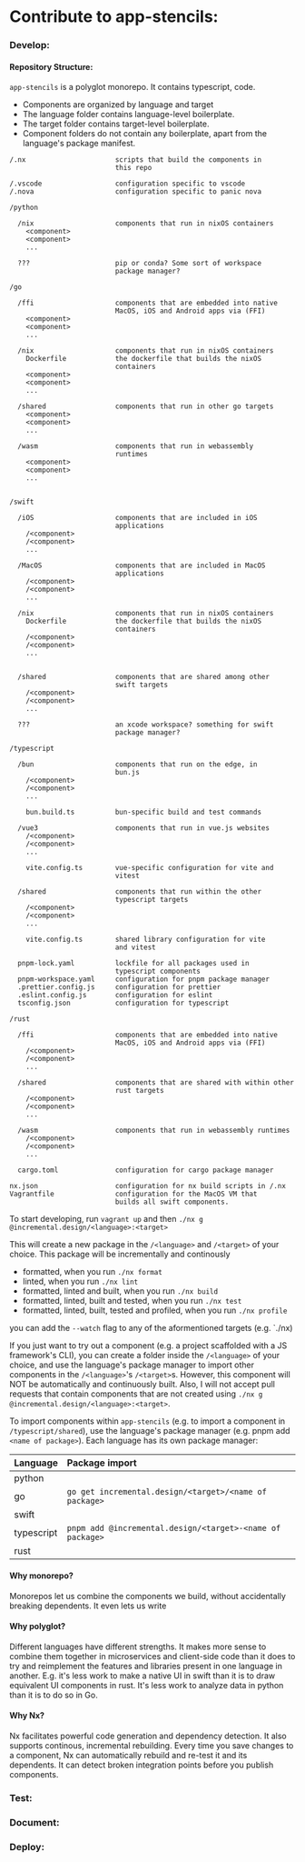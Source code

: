 # Contribute to app-stencils:

<!--
What are the prerequisites for contributing to the code?
    * provide users with containerized development environments, virtual machines, or, if developing for an embedded system, a pre-built OS image. Don't make them set up an environment from scratch.
-->

### Develop:

<!--
Tell your reader how to run the code in the development environment
-->

#### Repository Structure:

`app-stencils` is a polyglot monorepo. It contains typescript, <!-- python, go, swift, and rust --> code.

- Components are organized by language and target
- The language folder contains language-level boilerplate.
- The target folder contains target-level boilerplate.
- Component folders do not contain any boilerplate, apart from the language's package manifest.

```
/.nx                      scripts that build the components in
                          this repo

/.vscode                  configuration specific to vscode
/.nova                    configuration specific to panic nova

/python

  /nix                    components that run in nixOS containers
    <component>
    <component>
    ...

  ???                     pip or conda? Some sort of workspace
                          package manager?

/go

  /ffi                    components that are embedded into native
                          MacOS, iOS and Android apps via (FFI)
    <component>
    <component>
    ...

  /nix                    components that run in nixOS containers
    Dockerfile            the dockerfile that builds the nixOS
                          containers
    <component>
    <component>
    ...

  /shared                 components that run in other go targets
    <component>
    <component>
    ...

  /wasm                   components that run in webassembly
                          runtimes
    <component>
    <component>
    ...


/swift

  /iOS                    components that are included in iOS
                          applications
    /<component>
    /<component>
    ...

  /MacOS                  components that are included in MacOS
                          applications
    /<component>
    /<component>
    ...

  /nix                    components that run in nixOS containers
    Dockerfile            the dockerfile that builds the nixOS
                          containers
    /<component>
    /<component>
    ...


  /shared                 components that are shared among other
                          swift targets
    /<component>
    /<component>
    ...

  ???                     an xcode workspace? something for swift
                          package manager?

/typescript

  /bun                    components that run on the edge, in
                          bun.js
    /<component>
    /<component>
    ...

    bun.build.ts          bun-specific build and test commands

  /vue3                   components that run in vue.js websites
    /<component>
    /<component>
    ...

    vite.config.ts        vue-specific configuration for vite and
                          vitest

  /shared                 components that run within the other
                          typescript targets
    /<component>
    /<component>
    ...

    vite.config.ts        shared library configuration for vite
                          and vitest

  pnpm-lock.yaml          lockfile for all packages used in
                          typescript components
  pnpm-workspace.yaml     configuration for pnpm package manager
  .prettier.config.js     configuration for prettier
  .eslint.config.js       configuration for eslint
  tsconfig.json           configuration for typescript

/rust

  /ffi                    components that are embedded into native
                          MacOS, iOS and Android apps via (FFI)
    /<component>
    /<component>
    ...

  /shared                 components that are shared with within other
                          rust targets
    /<component>
    /<component>
    ...

  /wasm                   components that run in webassembly runtimes
    /<component>
    /<component>
    ...

  cargo.toml              configuration for cargo package manager

nx.json                   configuration for nx build scripts in /.nx
Vagrantfile               configuration for the MacOS VM that
                          builds all swift components.
```

To start developing, run `vagrant up` and then `./nx g @incremental.design/<language>:<target>`

This will create a new package in the `/<language>` and `/<target>` of your choice. This package will be incrementally and continously

- formatted, when you run `./nx format`
- linted, when you run `./nx lint`
- formatted, linted and built, when you run `./nx build`
- formatted, linted, built and tested, when you run `./nx test`
- formatted, linted, built, tested and profiled, when you run `./nx profile`

you can add the `--watch` flag to any of the aformentioned targets (e.g. `./nx)

If you just want to try out a component (e.g. a project scaffolded with a JS framework's CLI), you can create a folder inside the `/<language>` of your choice, and use the language's package manager to import other components in the `/<language>`'s `/<target>`s. However, this component will NOT be automatically and continuously built. Also, I will not accept pull requests that contain components that are not created using `./nx g @incremental.design/<language>:<target>`.

To import components within `app-stencils` (e.g. to import a component in `/typescript/shared`), use the language's package manager (e.g. pnpm add `<name of package>`). Each language has its own package manager:

| Language   | Package import                                            |
| :--------- | :-------------------------------------------------------- |
| python     |                                                           |
| go         | `go get incremental.design/<target>/<name of package>`    |
| swift      |                                                           |
| typescript | `pnpm add @incremental.design/<target>-<name of package>` |
| rust       |                                                           |

#### Why monorepo?

Monorepos let us combine the components we build, without accidentally breaking dependents. It even lets us write

#### Why polyglot?

Different languages have different strengths. It makes more sense to combine them together in microservices and client-side code than it does to try and reimplement the features and libraries present in one language in another. E.g. it's less work to make a native UI in swift than it is to draw equivalent UI components in rust. It's less work to analyze data in python than it is to do so in Go.

<!-- don't forget to set gopls "experimentalWorkspaceModule" to "true". see: https://earthly.dev/blog/golang-monorepo/ -->

#### Why Nx?

Nx facilitates powerful code generation and dependency detection. It also supports continous, incremental rebuilding. Every time you save changes to a component, Nx can automatically rebuild and re-test it and its dependents. It can detect broken integration points before you publish components.

### Test:

<!--
When the reader runs the code, what are the expected inputs and outputs?
How can the reader tell if the code is malfunctioning?
-->

### Document:

<!--
How should the reader document changes and additions to the code?
-->

### Deploy:

<!--
How is the code deployed? When the reader submits a pull request, how is the code merged into main and converted into a package?
-->

<!--
Additional tip: SHOW, don't TELL
* DON'T try to sell your reader on using your code. Don't spend words on clever analogies or context. That material is great for a blog post or video, but bad for the documentation included in repository. Your reader wants to run the code, not read about it. Help your reader get to 'hello world' as fast as possible.
* DO make diagrams. A diagram can help yoru reader organize information in ways that words alone can't.
    * Do not put more than 50 nodes and edges into a single diagram. It will turn into an indecipherable spaghetti-string mess. Keep diagrams simple.
-->

